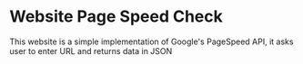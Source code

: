 # Website Page Speed Check

This website is a simple implementation of Google's PageSpeed API,
it asks user to enter URL and returns data in JSON
